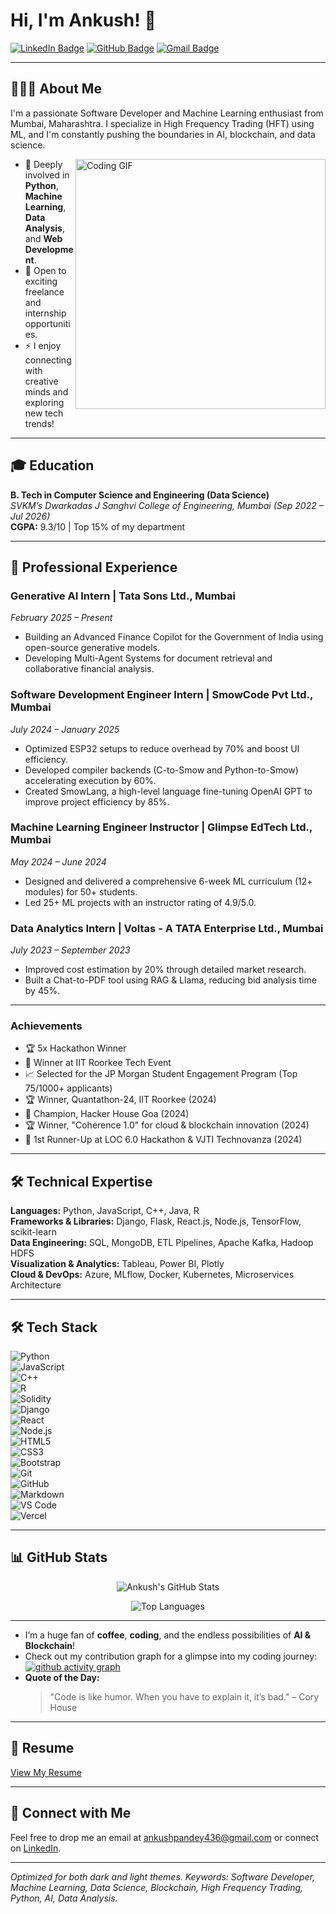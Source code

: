# Hi, I'm Ankush! 👋

[![LinkedIn Badge](https://img.shields.io/badge/-Ankush-blue?style=flat-square&logo=Linkedin&logoColor=white)](https://linkedin.com/in/ankushpandeyds4) 
[![GitHub Badge](https://img.shields.io/badge/-Ankush2201-181717?style=flat-square&logo=GitHub)](https://github.com/Ankush2201)
[![Gmail Badge](https://img.shields.io/badge/-ankushpandey436@gmail.com-c14438?style=flat-square&logo=Gmail&logoColor=white)](mailto:ankushpandey436@gmail.com)

---

## 👨🏻‍💻 About Me

I'm a passionate Software Developer and Machine Learning enthusiast from Mumbai, Maharashtra. I specialize in High Frequency Trading (HFT) using ML, and I'm constantly pushing the boundaries in AI, blockchain, and data science.

<img align="right" src="https://media.giphy.com/media/SWoSkN6DxTszqIKEqv/giphy.gif" width="400" alt="Coding GIF"/>

- 🌱 Deeply involved in **Python**, **Machine Learning**, **Data Analysis**, and **Web Development**.
- 🤝 Open to exciting freelance and internship opportunities.
- ⚡ I enjoy connecting with creative minds and exploring new tech trends!

---

## 🎓 Education

**B. Tech in Computer Science and Engineering (Data Science)**  
*SVKM’s Dwarkadas J Sanghvi College of Engineering, Mumbai (Sep 2022 – Jul 2026)*  
**CGPA:** 9.3/10 | Top 15% of my department

---

## 💼 Professional Experience

### Generative AI Intern | Tata Sons Ltd., Mumbai  
*February 2025 – Present*  
- Building an Advanced Finance Copilot for the Government of India using open-source generative models.  
- Developing Multi-Agent Systems for document retrieval and collaborative financial analysis.

### Software Development Engineer Intern | SmowCode Pvt Ltd., Mumbai  
*July 2024 – January 2025*  
- Optimized ESP32 setups to reduce overhead by 70% and boost UI efficiency.  
- Developed compiler backends (C-to-Smow and Python-to-Smow) accelerating execution by 60%.  
- Created SmowLang, a high-level language fine-tuning OpenAI GPT to improve project efficiency by 85%.

### Machine Learning Engineer Instructor | Glimpse EdTech Ltd., Mumbai  
*May 2024 – June 2024*  
- Designed and delivered a comprehensive 6-week ML curriculum (12+ modules) for 50+ students.  
- Led 25+ ML projects with an instructor rating of 4.9/5.0.

### Data Analytics Intern | Voltas - A TATA Enterprise Ltd., Mumbai  
*July 2023 – September 2023*  
- Improved cost estimation by 20% through detailed market research.  
- Built a Chat-to-PDF tool using RAG & Llama, reducing bid analysis time by 45%.

---

### Achievements
- 🏆 5x Hackathon Winner  
- 🥇 Winner at IIT Roorkee Tech Event  
- 📈 Selected for the JP Morgan Student Engagement Program (Top 75/1000+ applicants)  
- 🏆 Winner, Quantathon-24, IIT Roorkee (2024)  
- 🥇 Champion, Hacker House Goa (2024)  
- 🏆 Winner, "Coherence 1.0" for cloud & blockchain innovation (2024)  
- 🥈 1st Runner-Up at LOC 6.0 Hackathon & VJTI Technovanza (2024)

---

## 🛠 Technical Expertise

**Languages:** Python, JavaScript, C++, Java, R  
**Frameworks & Libraries:** Django, Flask, React.js, Node.js, TensorFlow, scikit-learn  
**Data Engineering:** SQL, MongoDB, ETL Pipelines, Apache Kafka, Hadoop HDFS  
**Visualization & Analytics:** Tableau, Power BI, Plotly  
**Cloud & DevOps:** Azure, MLflow, Docker, Kubernetes, Microservices Architecture

---

## 🛠 Tech Stack

![Python](https://img.shields.io/badge/-Python-333333?style=flat&logo=python)  
![JavaScript](https://img.shields.io/badge/-JavaScript-333333?style=flat&logo=javascript)  
![C++](https://img.shields.io/badge/-C++-333333?style=flat&logo=c%2B%2B&logoColor=00599C)  
![R](https://img.shields.io/badge/-R-333333?style=flat&logo=R&logoColor=276DC3)  
![Solidity](https://img.shields.io/badge/-Solidity-333333?style=flat&logo=solidity)  
![Django](https://img.shields.io/badge/-Django-333333?style=flat&logo=django)  
![React](https://img.shields.io/badge/-React-333333?style=flat&logo=react)  
![Node.js](https://img.shields.io/badge/-Node.js-333333?style=flat&logo=node.js)  
![HTML5](https://img.shields.io/badge/-HTML5-333333?style=flat&logo=HTML5)  
![CSS3](https://img.shields.io/badge/-CSS3-333333?style=flat&logo=CSS3)  
![Bootstrap](https://img.shields.io/badge/-Bootstrap-333333?style=flat&logo=bootstrap)  
![Git](https://img.shields.io/badge/-Git-333333?style=flat&logo=git)  
![GitHub](https://img.shields.io/badge/-GitHub-333333?style=flat&logo=github)  
![Markdown](https://img.shields.io/badge/-Markdown-333333?style=flat&logo=markdown)  
![VS Code](https://img.shields.io/badge/-Visual%20Studio%20Code-333333?style=flat&logo=visual-studio-code)  
![Vercel](https://img.shields.io/badge/-Vercel-333333?style=flat&logo=vercel)

---

## 📊 GitHub Stats

<p align="center">
  <img src="https://github-readme-stats.vercel.app/api?username=Ankush2201&show_icons=true&theme=vue-dark" alt="Ankush's GitHub Stats" />
</p>

<p align="center">
  <img src="https://github-readme-stats.vercel.app/api/top-langs/?username=Ankush2201&layout=compact&theme=vue-dark" alt="Top Languages" />
</p>

---

- I’m a huge fan of **coffee**, **coding**, and the endless possibilities of **AI & Blockchain**!
- Check out my contribution graph for a glimpse into my coding journey:  
  [![github activity graph](https://github-readme-activity-graph.vercel.app/graph?username=Ankush2201)](https://github.com/ashutosh00710/github-readme-activity-graph)
- **Quote of the Day:**  
  > "Code is like humor. When you have to explain it, it’s bad." – Cory House

---

## 📄 Resume

[View My Resume](https://github.com/Ankush2201/Ankush2201/files/15239224/Ankushpandey_Resume_f.pdf)

---

## 🤝 Connect with Me

Feel free to drop me an email at [ankushpandey436@gmail.com](mailto:ankushpandey436@gmail.com) or connect on [LinkedIn](https://linkedin.com/in/ankushpandeyds4).

---

*Optimized for both dark and light themes. Keywords: Software Developer, Machine Learning, Data Science, Blockchain, High Frequency Trading, Python, AI, Data Analysis.*
